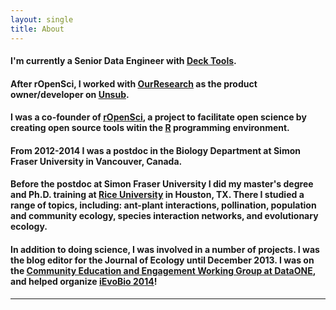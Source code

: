 ```yaml
---
layout: single
title: About
---
```


#### I'm currently a Senior Data Engineer with <a href="https://www.deck.tools/" target="_blank">Deck Tools</a>.

#### After rOpenSci, I worked with  <a href="http://ourresearch.org/" target="_blank">OurResearch</a> as the product owner/developer on <a href="https://unsub.org" target="_blank">Unsub</a>.

#### I was a co-founder of <a href="http://ropensci.org/" target="_blank">rOpenSci</a>, a project to facilitate open science by creating open source tools witin the <a href="http://cran.r-project.org/" target="_blank">R</a> programming environment.

#### From 2012-2014 I was a postdoc in the Biology Department at Simon Fraser University in Vancouver, Canada.

#### Before the postdoc at Simon Fraser University I did my master's degree and Ph.D. training at <a href="http://eeb.rice.edu/" target="_blank">Rice University</a> in Houston, TX.  There I studied a range of topics, including: ant-plant interactions, pollination, population and community ecology, species interaction networks, and evolutionary ecology.</p>

#### In addition to doing science, I was involved in a number of projects. I was the blog editor for the Journal of Ecology until December 2013. I was on the <a href="http://www.dataone.org/working_groups/community-education-and-engagement" target="_blank">Community Education and Engagement Working Group at DataONE</a>, and helped organize <a href="http://ievobio.org/">iEvoBio 2014</a>!

<hr>

<div>
<a alt="github" href="https://github.com/sckott" target="_blank"><i class="fa fa-github-alt fa-4x" aria-hidden="true"></i></a>

<a alt="linkedin" href="https://www.linkedin.com/in/scott-a-chamberlain/" target="_blank"><i class="fa fa-linkedin-square fa-4x"  aria-hidden="true"></i></a>
</div>
